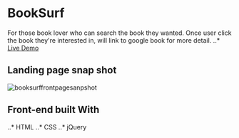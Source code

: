 # BookSurf
For those book lover who can search the book they wanted. Once user click the book they're interested in, will link to google book for more detail.
..* [Live Demo](https://calculum.github.io/BookSurf/)

## Landing page snap shot
![booksurffrontpagesanpshot](https://user-images.githubusercontent.com/25697226/50188825-2056cc80-02e0-11e9-9db7-285bd6a07b97.jpg)

## Front-end built With
..* HTML
..* CSS
..* jQuery





